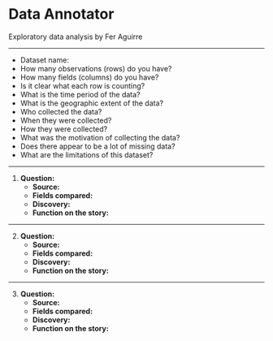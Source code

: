 # Data Annotator

Exploratory data analysis by Fer Aguirre

---

- Dataset name: 
- How many observations (rows) do you have?
- How many fields (columns) do you have?
- Is it clear what each row is counting?
- What is the time period of the data?
- What is the geographic extent of the data?
- Who collected the data?
- When they were collected?
- How they were collected?
- What was the motivation of collecting the data?
- Does there appear to be a lot of missing data?
- What are the limitations of this dataset?

---

1. **Question:**
    - **Source:**
    - **Fields compared:**
    - **Discovery:**
    - **Function on the story:**

---

2. **Question:**
    - **Source:**
    - **Fields compared:**
    - **Discovery:**
    - **Function on the story:**

---

3. **Question:**
    - **Source:**
    - **Fields compared:**
    - **Discovery:**
    - **Function on the story:**